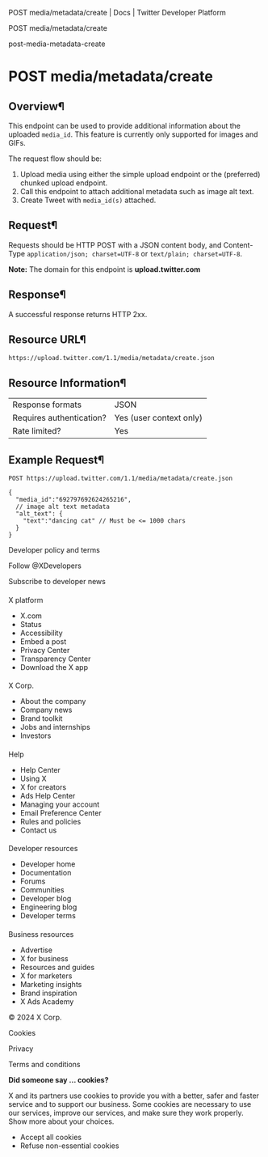 



POST media/metadata/create | Docs | Twitter Developer Platform 





































































































POST media/metadata/create



post-media-metadata-create

POST media/metadata/create
==========================




Overview¶
---------


This endpoint can be used to provide additional information about the
uploaded `media_id`. This feature is currently only supported
for images and GIFs.


The request flow should be:


1. Upload media using either the simple
upload endpoint or the (preferred) chunked
upload endpoint.
2. Call this endpoint to attach additional metadata such as image alt
text.
3. Create Tweet with `media_id(s)` attached.


Request¶
--------


Requests should be HTTP POST with a JSON content body, and
Content-Type `application/json; charset=UTF-8` or
`text/plain; charset=UTF-8`.


**Note:** The domain for this endpoint is
**upload.twitter.com**


Response¶
---------


A successful response returns HTTP 2xx.


Resource URL¶
-------------


`https://upload.twitter.com/1.1/media/metadata/create.json`


Resource Information¶
---------------------




|  |  |
| --- | --- |
| Response formats | JSON |
| Requires authentication? | Yes (user context only) |
| Rate limited? | Yes |


Example Request¶
----------------


`POST https://upload.twitter.com/1.1/media/metadata/create.json`



```
{
  "media_id":"692797692624265216",
  // image alt text metadata
  "alt_text": {
    "text":"dancing cat" // Must be <= 1000 chars
  }
}
```


















Developer policy and terms


Follow @XDevelopers


Subscribe to developer news












#### 
 X platform


* X.com
* Status
* Accessibility
* Embed a post
* Privacy Center
* Transparency Center
* Download the X app




#### 
 X Corp.


* About the company
* Company news
* Brand toolkit
* Jobs and internships
* Investors




#### 
 Help


* Help Center
* Using X
* X for creators
* Ads Help Center
* Managing your account
* Email Preference Center
* Rules and policies
* Contact us




#### 
 Developer resources


* Developer home
* Documentation
* Forums
* Communities
* Developer blog
* Engineering blog
* Developer terms




#### 
 Business resources


* Advertise
* X for business
* Resources and guides
* X for marketers
* Marketing insights
* Brand inspiration
* X Ads Academy









 © 2024 X Corp.
 


Cookies


Privacy


Terms and conditions






















**Did someone say … cookies?**  
  


 X and its partners use cookies to provide you with a better, safer and
 faster service and to support our business. Some cookies are necessary to use
 our services, improve our services, and make sure they work properly.
 Show more about your choices.


 




* Accept all cookies
* Refuse non-essential cookies















